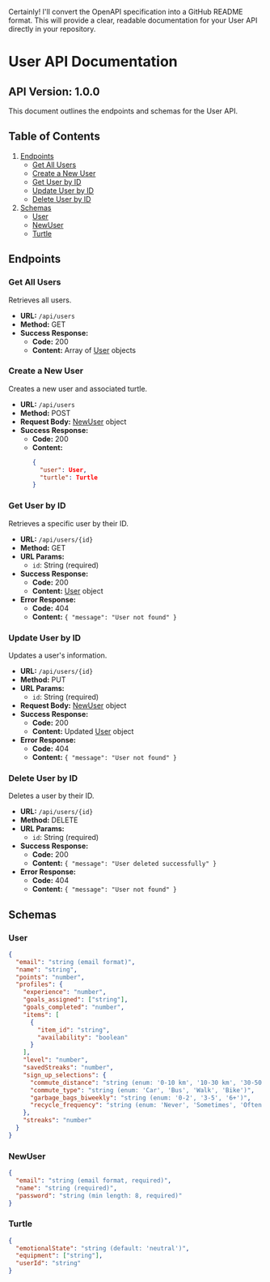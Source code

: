 Certainly! I'll convert the OpenAPI specification into a GitHub README format. This will provide a clear, readable documentation for your User API directly in your repository.

# User API Documentation

## API Version: 1.0.0

This document outlines the endpoints and schemas for the User API.

## Table of Contents

1. [Endpoints](#endpoints)
   - [Get All Users](#get-all-users)
   - [Create a New User](#create-a-new-user)
   - [Get User by ID](#get-user-by-id)
   - [Update User by ID](#update-user-by-id)
   - [Delete User by ID](#delete-user-by-id)
2. [Schemas](#schemas)
   - [User](#user)
   - [NewUser](#newuser)
   - [Turtle](#turtle)

## Endpoints

### Get All Users

Retrieves all users.

- **URL:** `/api/users`
- **Method:** GET
- **Success Response:**
  - **Code:** 200
  - **Content:** Array of [User](#user) objects

### Create a New User

Creates a new user and associated turtle.

- **URL:** `/api/users`
- **Method:** POST
- **Request Body:** [NewUser](#newuser) object
- **Success Response:**
  - **Code:** 200
  - **Content:** 
    ```json
    {
      "user": User,
      "turtle": Turtle
    }
    ```

### Get User by ID

Retrieves a specific user by their ID.

- **URL:** `/api/users/{id}`
- **Method:** GET
- **URL Params:** 
  - `id`: String (required)
- **Success Response:**
  - **Code:** 200
  - **Content:** [User](#user) object
- **Error Response:**
  - **Code:** 404
  - **Content:** `{ "message": "User not found" }`

### Update User by ID

Updates a user's information.

- **URL:** `/api/users/{id}`
- **Method:** PUT
- **URL Params:**
  - `id`: String (required)
- **Request Body:** [NewUser](#newuser) object
- **Success Response:**
  - **Code:** 200
  - **Content:** Updated [User](#user) object
- **Error Response:**
  - **Code:** 404
  - **Content:** `{ "message": "User not found" }`

### Delete User by ID

Deletes a user by their ID.

- **URL:** `/api/users/{id}`
- **Method:** DELETE
- **URL Params:**
  - `id`: String (required)
- **Success Response:**
  - **Code:** 200
  - **Content:** `{ "message": "User deleted successfully" }`
- **Error Response:**
  - **Code:** 404
  - **Content:** `{ "message": "User not found" }`

## Schemas

### User

```json
{
  "email": "string (email format)",
  "name": "string",
  "points": "number",
  "profiles": {
    "experience": "number",
    "goals_assigned": ["string"],
    "goals_completed": "number",
    "items": [
      {
        "item_id": "string",
        "availability": "boolean"
      }
    ],
    "level": "number",
    "savedStreaks": "number",
    "sign_up_selections": {
      "commute_distance": "string (enum: '0-10 km', '10-30 km', '30-50 km', '50+')",
      "commute_type": "string (enum: 'Car', 'Bus', 'Walk', 'Bike')",
      "garbage_bags_biweekly": "string (enum: '0-2', '3-5', '6+')",
      "recycle_frequency": "string (enum: 'Never', 'Sometimes', 'Often', 'Always')"
    },
    "streaks": "number"
  }
}
```

### NewUser

```json
{
  "email": "string (email format, required)",
  "name": "string (required)",
  "password": "string (min length: 8, required)"
}
```

### Turtle

```json
{
  "emotionalState": "string (default: 'neutral')",
  "equipment": ["string"],
  "userId": "string"
}
```